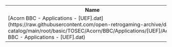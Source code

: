 <table>
<tr><th>Name</th><th>Size</th></tr>
<tr><td>
[Acorn BBC - Applications - [UEF].dat](https://raw.githubusercontent.com/open-retrogaming-archive/dat-catalog/main/root/basic/TOSEC/Acorn/BBC/Applications/[UEF]/Acorn BBC - Applications - [UEF].dat)
</td><td>1428</td></tr>
</table>
